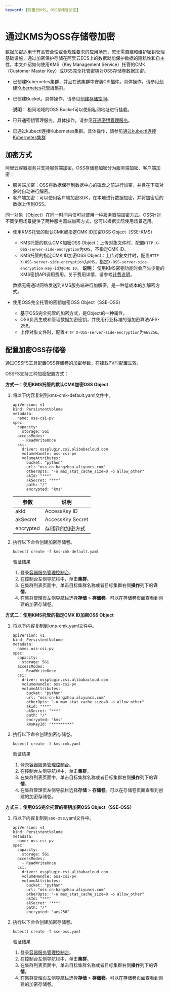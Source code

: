 ```yaml
---
keyword: [阿里云KMS, OSS存储卷加密]
---
```


# 通过KMS为OSS存储卷加密

数据加密适用于有高安全性或合规性要求的应用场景，您无需自建和维护密钥管理基础设施，通过加密保护存储在阿里云ECS上的数据就能保护数据的隐私性和自主性。本文介绍如何使用KMS（Key Management Service）托管的CMK（Customer Master Key）或OSS完全托管密钥对OSS存储卷数据加密。

-   已创建Kubernetes集群，并且在该集群中安装CSI插件。具体操作，请参见[创建Kubernetes托管版集群](/intl.zh-CN/Kubernetes集群用户指南/集群/创建集群/创建Kubernetes托管版集群.md)。
-   已创建Bucket。具体操作，请参见[创建存储空间](/intl.zh-CN/快速入门/控制台快速入门/创建存储空间.md)。

    **说明：** 相同地域的OSS Bucket可以使用私网地址进行挂载。

-   已开通密钥管理服务。具体操作，请参见[开通密钥管理服务](/intl.zh-CN/快速入门/开通密钥管理服务.md)。
-   已通过kubectl连接Kubernetes集群。具体操作，请参见[通过kubectl连接Kubernetes集群](/intl.zh-CN/Kubernetes集群用户指南/集群/连接集群/通过kubectl管理Kubernetes集群.md)

## 加密方式

阿里云容器服务只支持服务端加密，OSS存储卷加密分为服务端加密、客户端加密：

-   服务端加密：OSS将数据保存到数据中心的磁盘之前进行加密，并且在下载对象时自动进行解密。
-   客户端加密：可以使用客户端加密SDK，在本地进行数据加密，并将加密后的数据上传到OSS。

同一对象（Object）在同一时间内仅可以使用一种服务器端加密方式。OSS针对不同使用场景提供了两种服务器端加密方式，您可以根据实际使用场景选用。

-   使用KMS托管的默认CMK或指定CMK ID加密OSS Object（SSE-KMS）

    -   KMS托管的默认CMK加密OSS Object：上传对象文件时，配置`HTTP X-OSS-server-side-encryption`为`KMS`，不指定CMK ID。
    -   KMS托管的指定CMK ID加密OSS Object：上传对象文件时，配置`HTTP X-OSS-server-side-encryption`为`KMS`，指定`X-OSS-server-side-encryption-key-id`为`CMK ID`。
    **说明：** 使用KMS密钥功能时会产生少量的KMS密钥API调用费用。关于费用详情，请参考[计费说明](/intl.zh-CN/产品计费/计费说明.md)。

    数据无需通过网络发送到KMS服务端进行加解密，是一种低成本的加解密方式。

-   使用OSS完全托管的密钥加密OSS Object（SSE-OSS）
    -   基于OSS完全托管的加密方式，是Object的一种属性。
    -   OSS负责生成和管理数据加密密钥，并使用行业标准的强加密算法AES-256。
    -   上传对象文件时，配置`HTTP X-OSS-server-side-encryption`为`AES256`。

## 配置加密OSS存储卷

通过OSSFS工具配置OSS存储卷的加密参数，在挂载PV时配置生效。

OSSFS支持三种加密配置方式：

**方式一：使用KMS托管的默认CMK加密OSS Object**

1.  将以下内容复制到kms-cmk-default.yaml文件中。

    ```
    apiVersion: v1
    kind: PersistentVolume
    metadata:
      name: oss-csi-pv
    spec:
      capacity:
        storage: 5Gi
      accessModes:
        - ReadWriteOnce
      csi:
        driver: ossplugin.csi.alibabacloud.com
        volumeHandle: oss-csi-pv
        volumeAttributes:
          bucket: "python"
          url: "oss-cn-hangzhou.aliyuncs.com"
          otherOpts: "-o max_stat_cache_size=0 -o allow_other"
          akId: "***"
          akSecret: "***"
          path: "/"
          encrypted: "kms"
    ```

    |参数|说明|
    |--|--|
    |akId|AccessKey ID|
    |akSecret|AccessKey Secret|
    |encrypted|存储卷的加密方式|

2.  执行以下命令创建加密存储卷。

    ```
    kubectl create -f kms-cmk-default.yaml
    ```

    验证结果

    1.  登录[容器服务管理控制台](https://cs.console.aliyun.com)。
    2.  在控制台左侧导航栏中，单击**集群**。
    3.  在集群列表页面中，单击目标集群名称或者目标集群右侧**操作**列下的**详情**。
    4.  在集群管理页左侧导航栏选择**存储** \> **存储卷**。可以在存储卷页面查看到创建的加密存储卷。

**方式二：使用KMS托管的指定CMK ID加密OSS Object**

1.  将以下内容复制到kms-cmk.yaml文件中。

    ```
    apiVersion: v1
    kind: PersistentVolume
    metadata:
      name: oss-csi-pv
    spec:
      capacity:
        storage: 5Gi
      accessModes:
        - ReadWriteOnce
      csi:
        driver: ossplugin.csi.alibabacloud.com
        volumeHandle: oss-csi-pv
        volumeAttributes:
          bucket: "python"
          url: "oss-cn-hangzhou.aliyuncs.com"
          otherOpts: "-o max_stat_cache_size=0 -o allow_other"
          akId: "***"
          akSecret: "***"
          path: "/"
          encrypted: "kms"
          kmsKeyId: "*********"
    ```

2.  执行以下命令创建加密存储卷。

    ```
    kubectl create -f kms-cmk.yaml
    ```

    验证结果

    1.  登录[容器服务管理控制台](https://cs.console.aliyun.com)。
    2.  在控制台左侧导航栏中，单击**集群**。
    3.  在集群列表页面中，单击目标集群名称或者目标集群右侧**操作**列下的**详情**。
    4.  在集群管理页左侧导航栏选择**存储** \> **存储卷**。可以在存储卷页面查看到创建的加密存储卷。

**方式三：使用OSS完全托管的密钥加密OSS Object（SSE-OSS）**

1.  将以下内容复制到sse-oss.yaml文件中。

    ```
    apiVersion: v1
    kind: PersistentVolume
    metadata:
      name: oss-csi-pv
    spec:
      capacity:
        storage: 5Gi
      accessModes:
        - ReadWriteOnce
      csi:
        driver: ossplugin.csi.alibabacloud.com
        volumeHandle: oss-csi-pv
        volumeAttributes:
          bucket: "python"
          url: "oss-cn-hangzhou.aliyuncs.com"
          otherOpts: "-o max_stat_cache_size=0 -o allow_other"
          akId: "***"
          akSecret: "***"
          path: "/"
          encrypted: "aes256"
    ```

2.  执行以下命令创建加密存储卷。

    ```
    kubectl create -f sse-oss.yaml
    ```

    验证结果

    1.  登录[容器服务管理控制台](https://cs.console.aliyun.com)。
    2.  在控制台左侧导航栏中，单击**集群**。
    3.  在集群列表页面中，单击目标集群名称或者目标集群右侧**操作**列下的**详情**。
    4.  在集群管理页左侧导航栏选择**存储** \> **存储卷**。可以在存储卷页面查看到创建的加密存储卷。


